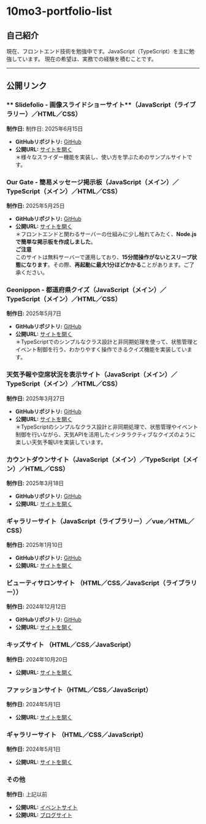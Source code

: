 # 10mo3-portfolio-list

## 自己紹介

現在、フロントエンド技術を勉強中です。JavaScript（TypeScript）を主に勉強しています。
現在の希望は、実務での経験を積むことです。

---

## **公開リンク**
### ** Slidefolio - 画像スライドショーサイト**（JavaScript（ライブラリー）／HTML／CSS）  
**制作日:** 制作日: 2025年6月15日
- **GitHubリポジトリ:** [GitHub](https://10mo3o111.github.io/slidefolio/)  
- **公開URL:** [サイトを開く](https://10mo3o111.github.io/slidefolio/)<br>
＊様々なスライダー機能を実装し、使い方を学ぶためのサンプルサイトです。


### **Our Gate - 簡易メッセージ掲示板**（JavaScript（メイン）／TypeScript（メイン）／HTML／CSS）  
**制作日:** 2025年5月25日  
- **GitHubリポジトリ:** [GitHub](https://github.com/10mo3o111/our-gate)   
- **公開URL:** [サイトを開く](https://our-gate.onrender.com)<br>
＊フロントエンドと関わるサーバーの仕組みに少し触れてみたく、**Node.jsで簡単な掲示板を作成しました**。<br>
**ご注意**  
このサイトは無料サーバーで運用しており、**15分間操作がないとスリープ状態になります**。その際、**再起動に最大1分ほどかかる**ことがあります。ご了承ください。


### **Geonippon - 都道府県クイズ**（JavaScript（メイン）／TypeScript（メイン）／HTML／CSS） 
**制作日:** 2025年5月7日  
- **GitHubリポジトリ:** [GitHub](https://github.com/10mo3o111/geonippon)  
- **公開URL:** [サイトを開く](https://10mo3o111.github.io/geonippon/)<br>
＊TypeScriptでのシンプルなクラス設計と非同期処理を使って、状態管理とイベント制御を行う、わかりやすく操作できるクイズ機能を実装しています。


### **天気予報や空席状況を表示サイト**（JavaScript（メイン）／TypeScript（メイン）／HTML／CSS） 
**制作日:** 2025年3月27日  
- **GitHubリポジトリ:** [GitHub](https://github.com/10mo3o111/async-lab)  
- **公開URL:** [サイトを開く](https://10mo3o111.github.io/async-lab/)<br>
＊TypeScriptのシンプルなクラス設計と非同期処理で、状態管理やイベント制御を行いながら、天気APIを活用したインタラクティブなクイズのように楽しい天気予報UIを実装しています。
  

### **カウントダウンサイト**（JavaScript（メイン）／TypeScript（メイン）／HTML／CSS） 
**制作日:** 2025年3月18日  
- **GitHubリポジトリ:** [GitHub](https://github.com/10mo3o111/2025-countdown)  
- **公開URL:** [サイトを開く](https://10mo3o111.github.io/2025-countdown/)
  

### **ギャラリーサイト**（JavaScript（ライブラリー）／vue／HTML／CSS）   
**制作日:** 2025年1月10日  
- **GitHubリポジトリ:** [GitHub](https://github.com/10mo3o111/gallery-site-portfolio)  
- **公開URL:** [サイトを開く](https://10mo3o111.github.io/gallery-site-portfolio/)
  

### **ビューティサロンサイト** （HTML／CSS／JavaScript（ライブラリー））
**制作日:** 2024年12月12日  
- **GitHubリポジトリ:** [GitHub](https://github.com/10mo3o111/beauty-salon-portfolio)  
- **公開URL:** [サイトを開く](https://10mo3o111.github.io/beauty-salon-portfolio/)
  

### **キッズサイト** （HTML／CSS／JavaScript）
**制作日:** 2024年10月20日  
- **公開URL:** [サイトを開く](https://productiont.github.io/kidsSite/)
  

### **ファッションサイト**（HTML／CSS／JavaScript）
**制作日:** 2024年5月1日  
- **公開URL:** [サイトを開く](https://productiont.github.io/FashionCollection/)
  

### **ギャラリーサイト** （HTML／CSS／JavaScript）
**制作日:** 2024年5月1日  
- **公開URL:** [サイトを開く](https://productiont.github.io/GallerySite/)
  

### **その他**  
**制作日:** 上記以前  
- **公開URL:** [イベントサイト](https://productiont.github.io/eventSite/)  
- **公開URL:** [ブログサイト](https://productiont.github.io/blogSite/)  
